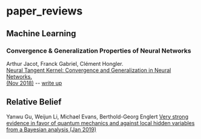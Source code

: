 # paper_reviews

## Machine Learning

### Convergence & Generalization Properties of Neural Networks
Arthur Jacot, Franck Gabriel, Clément Hongler.  
[Neural Tangent Kernel: Convergence and Generalization in Neural Networks.  
(Nov 2018)](https://arxiv.org/abs/1806.07572)
-- [write up](https://github.com/kish10/paper_reviews/blob/master/ml/convergence_and_generalization_properties_of_nns/Neural-Tangent-Kernel_Convergence-and-Generalization-in-Neural-Networks_nov-2018.md)

## Relative Belief
Yanwu Gu, Weijun Li, Michael Evans, Berthold-Georg Englert
[Very strong evidence in favor of quantum mechanics and against local hidden variables from a Bayesian analysis (Jan 2019)](https://arxiv.org/pdf/1808.06863.pdf)

